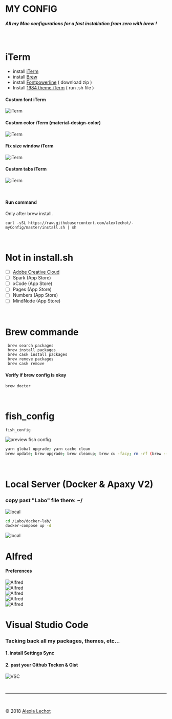 # MY CONFIG

##### All my Mac configurations for a fast installation from zero with brew ! 
<br>

# iTerm

- install [iTerm](https://iterm2.com)
- install [Brew](https://brew.sh)
- install [Fontpowerline](https://github.com/powerline/fonts) ( download zip )
- Install [1984 theme iTerm](https://github.com/covertbert/iterm2-1984) ( run .sh file )



#### Custom font iTerm
![iTerm](img/iterm/font.png)

#### Custom color iTerm (material-design-color)
![iTerm](img/iterm/color.png )

#### Fix size window iTerm
![iTerm](img/iterm/size.png )  

#### Custom tabs iTerm
![iTerm](img/iterm/tabs.png)  

<br />

#### Run command 
Only after brew install.

```
curl -sSL https://raw.githubusercontent.com/alexlechot/-myConfig/master/install.sh | sh
```
<br>


# Not in install.sh

- [ ] [Adobe Creative Cloud](https://www.adobe.com/ch_fr/creativecloud/desktop-app.html)
- [ ] Spark (App Store) 
- [ ] xCode (App Store)
- [ ] Pages (App Store)
- [ ] Numbers (App Store)
- [ ] MindNode (App Store)
<br>


# Brew commande
```
 brew search packages
 brew install packages
 brew cask install packages
 brew remove packages
 brew cask remove 
```
#### Verify if brew config is okay
```
brew doctor
```
<br>

# fish_config
```sh
fish_config
```

![preview fish config](img/fish/fish_config.png)

```sh
yarn global upgrade; yarn cache clean
brew update; brew upgrade; brew cleanup; brew cu -facy; rm -rf (brew --cache)
```
<br>

# Local Server (Docker & Apaxy V2)
### copy past "Labo" file there: ~/
![local](img/local-server/labo.png)
```sh
cd /Labo/docker-lab/ 
docker-compose up -d
```
![local](img/local-server/apaxy-v2.png)


# Alfred
#### Preferences
![Alfred](img/alfred/1.png)  
![Alfred](img/alfred/2.png)  
![Alfred](img/alfred/3.png)  
![Alfred](img/alfred/4.png)  
![Alfred](img/alfred/5.png)  


# Visual Studio Code
### Tacking back all my packages, themes, etc...
#### 1. install Settings Sync 
#### 2. past your Github Tocken & Gist 
![VSC](img/vsc/sync.png) 


<br><hr><br>

&copy; 2018 [Alexia Lechot](https://uxmilk.co)
